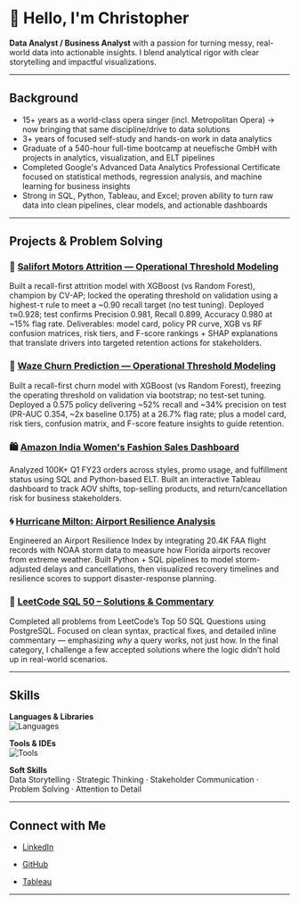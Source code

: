 # 👋 Hello, I'm Christopher

**Data Analyst / Business Analyst** with a passion for turning messy, real-world data into actionable insights.
I blend analytical rigor with clear storytelling and impactful visualizations.

---

## Background
- 15+ years as a world-class opera singer (incl. Metropolitan Opera) → now bringing that same discipline/drive to data solutions
- 3+ years of focused self-study and hands-on work in data analytics
- Graduate of a 540-hour full-time bootcamp at neuefische GmbH with projects in analytics, visualization, and ELT pipelines
- Completed Google's Advanced Data Analytics Professional Certificate focused on statistical methods, regression analysis, and machine learning for business insights
- Strong in SQL, Python, Tableau, and Excel; proven ability to turn raw data into clean pipelines, clear models, and actionable dashboards

---

## Projects & Problem Solving

### 👤 [Salifort Motors Attrition — Operational Threshold Modeling](https://github.com/christopherbolduc/salifort-attrition)
Built a recall-first attrition model with XGBoost (vs Random Forest), champion by CV-AP; locked the operating threshold on validation using a highest-τ rule to meet a ~0.90 recall target (no test tuning). Deployed τ≈0.928; test confirms Precision 0.981, Recall 0.899, Accuracy 0.980 at ~15% flag rate. Deliverables: model card, policy PR curve, XGB vs RF confusion matrices, risk tiers, and F-score rankings + SHAP explanations that translate drivers into targeted retention actions for stakeholders.

### 🚗 [Waze Churn Prediction — Operational Threshold Modeling](https://github.com/christopherbolduc/waze-churn-prediction)
Built a recall-first churn model with XGBoost (vs Random Forest), freezing the operating threshold on validation via bootstrap; no test-set tuning. Deployed a 0.575 policy delivering ~52% recall and ~34% precision on test (PR-AUC 0.354, ~2x baseline 0.175) at a 26.7% flag rate; plus a model card, risk tiers, confusion matrix, and F-score feature insights to guide retention.

### 🛍️ [Amazon India Women's Fashion Sales Dashboard](https://github.com/christopherbolduc/amazon-in-dashboard)
Analyzed 100K+ Q1 FY23 orders across styles, promo usage, and fulfillment status using SQL and Python-based ELT.
Built an interactive Tableau dashboard to track AOV shifts, top-selling products, and return/cancellation risk for business stakeholders.

### 🌀 [Hurricane Milton: Airport Resilience Analysis](https://github.com/christopherbolduc/airport-resilience-milton)
Engineered an Airport Resilience Index by integrating 20.4K FAA flight records with NOAA storm data to measure how Florida airports recover from extreme weather.
Built Python + SQL pipelines to model storm-adjusted delays and cancellations, then visualized recovery timelines and resilience scores to support disaster-response planning.

### 📙 [LeetCode SQL 50 – Solutions & Commentary](https://github.com/christopherbolduc/leetcode-sql-50)
Completed all problems from LeetCode’s Top 50 SQL Questions using PostgreSQL.
Focused on clean syntax, practical fixes, and detailed inline commentary — emphasizing *why* a query works, not just how.
In the final category, I challenge a few accepted solutions where the logic didn’t hold up in real-world scenarios.

---

## Skills
**Languages & Libraries**  
![Languages](https://go-skill-icons.vercel.app/api/icons?i=postgresql,mysql,python,pandas,numpy,scipy,sklearn,matplotlib,seaborn,excel)

**Tools & IDEs**  
![Tools](https://go-skill-icons.vercel.app/api/icons?i=tableau,jupyter,vscode,git,github,dbeaver,bash,sqlalchemy,supabase,miro)

**Soft Skills**  
Data Storytelling · Strategic Thinking · Stakeholder Communication · Problem Solving · Attention to Detail


---

## Connect with Me
- [LinkedIn](https://www.linkedin.com/in/christopher-david-bolduc/)

- [GitHub](https://github.com/christopherbolduc)

- [Tableau](https://public.tableau.com/app/profile/christopherbolduc/vizzes)

---
